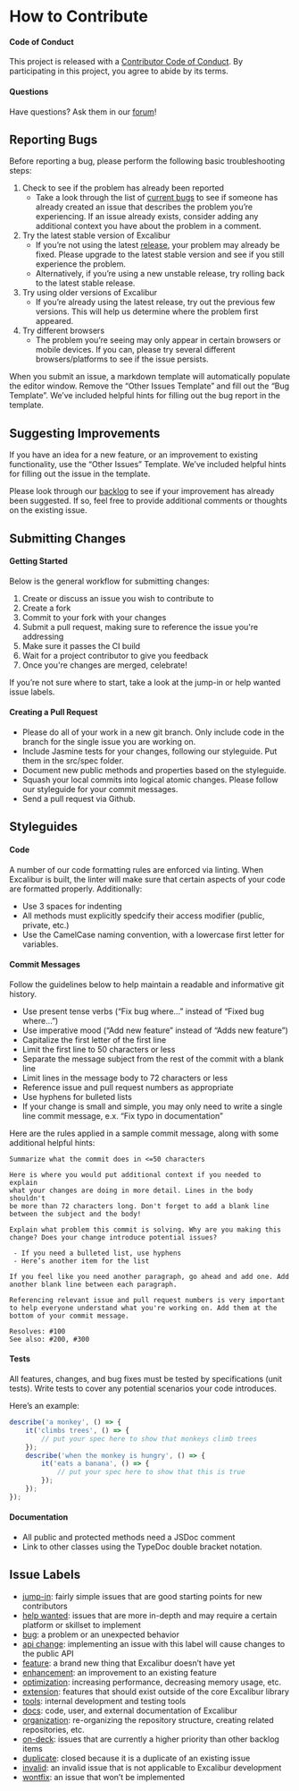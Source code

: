 # How to Contribute

#### Code of Conduct
This project is released with a [Contributor Code of Conduct](CODE_OF_CONDUCT.md). By participating in this project, you agree to abide by its terms.

#### Questions
Have questions? Ask them in our [forum]!

## Reporting Bugs
Before reporting a bug, please perform the following basic troubleshooting steps:

1. Check to see if the problem has already been reported
	- Take a look through the list of [current bugs][search-label-bug] to see if someone has already created an issue that describes the problem you’re experiencing. If an issue already exists, consider adding any additional context you have about the problem in a comment.
2. Try the latest stable version of Excalibur
	- If you’re not using the latest [release][releases], your problem may already be fixed. Please upgrade to the latest stable version and see if you still experience the problem.
	- Alternatively, if you’re using a new unstable release, try rolling back to the latest stable release.
3. Try using older versions of Excalibur
	- If you’re already using the latest release, try out the previous few versions. This will help us determine where the problem first appeared.
4. Try different browsers
	- The problem you’re seeing may only appear in certain browsers or mobile devices. If you can, please try several different browsers/platforms to see if the issue persists.

When you submit an issue, a markdown template will automatically populate the editor window. Remove the “Other Issues Template” and fill out the “Bug Template”. We’ve included helpful hints for filling out the bug report in the template.


## Suggesting Improvements
If you have an idea for a new feature, or an improvement to existing functionality, use the “Other Issues” Template. We’ve included helpful hints for filling out the issue in the template. 

Please look through our [backlog][issues] to see if your improvement has already been suggested. If so, feel free to provide additional comments or thoughts on the existing issue.

## Submitting Changes

#### Getting Started
Below is the general workflow for submitting changes:

1. Create or discuss an issue you wish to contribute to
2. Create a fork
3. Commit to your fork with your changes
4. Submit a pull request, making sure to reference the issue you're addressing
5. Make sure it passes the CI build
6. Wait for a project contributor to give you feedback
7. Once you're changes are merged, celebrate!

If you’re not sure where to start, take a look at the jump-in or help wanted issue labels.

#### Creating a Pull Request
- Please do all of your work in a new git branch. Only include code in the branch for the single issue you are working on.
- Include Jasmine tests for your changes, following our styleguide. Put them in the src/spec folder.
- Document new public methods and properties based on the styleguide.
- Squash your local commits into logical atomic changes. Please follow our styleguide for your commit messages.
- Send a pull request via Github.

## Styleguides

#### Code
A number of our code formatting rules are enforced via linting. When Excalibur is built, the linter will make sure that certain aspects of your code are formatted properly. Additionally:
- Use 3 spaces for indenting
- All methods must explicitly spedcify their access modifier (public, private, etc.)
- Use the CamelCase naming convention, with a lowercase first letter for variables.

#### Commit Messages
Follow the guidelines below to help maintain a readable and informative git history.
- Use present tense verbs (“Fix bug where…” instead of “Fixed bug where…”)
- Use imperative mood (“Add new feature” instead of “Adds new feature”)
- Capitalize the first letter of the first line
- Limit the first line to 50 characters or less
- Separate the message subject from the rest of the commit with a blank line
- Limit lines in the message body to 72 characters or less
- Reference issue and pull request numbers as appropriate
- Use hyphens for bulleted lists
- If your change is small and simple, you may only need to write a single line commit message, e.x. “Fix typo in documentation”

Here are the rules applied in a sample commit message, along with some additional helpful hints:
```
Summarize what the commit does in <=50 characters

Here is where you would put additional context if you needed to explain
what your changes are doing in more detail. Lines in the body shouldn't
be more than 72 characters long. Don't forget to add a blank line
between the subject and the body!

Explain what problem this commit is solving. Why are you making this
change? Does your change introduce potential issues?

 - If you need a bulleted list, use hyphens
 - Here’s another item for the list

If you feel like you need another paragraph, go ahead and add one. Add
another blank line between each paragraph.

Referencing relevant issue and pull request numbers is very important
to help everyone understand what you're working on. Add them at the
bottom of your commit message.

Resolves: #100
See also: #200, #300
```
#### Tests
All features, changes, and bug fixes must be tested by specifications (unit tests). Write tests to cover any potential scenarios your code introduces.

Here’s an example:
```javascript
describe('a monkey', () => {
    it('climbs trees', () => {
        // put your spec here to show that monkeys climb trees
    });
    describe('when the monkey is hungry', () => {
        it('eats a banana', () => {
            // put your spec here to show that this is true
        });
    });
});
```

#### Documentation
- All public and protected methods need a JSDoc comment
- Link to other classes using the TypeDoc double bracket notation.

## Issue Labels
- [jump-in][search-label-jump-in]: fairly simple issues that are good starting points for new contributors
- [help wanted][search-label-help wanted]: issues that are more in-depth and may require a certain platform or skillset to implement
- [bug][search-label-bug]: a problem or an unexpected behavior
- [api change][search-label-api change]: implementing an issue with this label will cause changes to the public API
- [feature][search-label-feature]: a brand new thing that Excalibur doesn’t have yet
- [enhancement][search-label-enhancement]: an improvement to an existing feature
- [optimization][search-label-optimization]: increasing performance, decreasing memory usage, etc.
- [extension][search-label-extension]: features that should exist outside of the core Excalibur library
- [tools][search-label-tools]: internal development and testing tools
- [docs][search-label-docs]: code, user, and external documentation of Excalibur
- [organization][search-label-organization]: re-organizing the repository structure, creating related repositories, etc.
- [on-deck][search-label-on-deck]: issues that are currently a higher priority than other backlog items
- [duplicate][search-label-duplicate]: closed because it is a duplicate of an existing issue
- [invalid][search-label-invalid]: an invalid issue that is not applicable to Excalibur development
- [wontfix][search-label-wontfix]: an issue that won’t be implemented



[forum]: https://groups.google.com/forum/#!forum/excaliburjs
[releases]: https://github.com/excaliburjs/Excalibur/releases
[issues]: https://github.com/excaliburjs/Excalibur/issues

[search-label-jump-in]: https://github.com/excaliburjs/Excalibur/labels/jump-in
[search-label-help wanted]: https://github.com/excaliburjs/Excalibur/labels/help%20wanted
[search-label-bug]: https://github.com/excaliburjs/Excalibur/labels/bug
[search-label-api change]: https://github.com/excaliburjs/Excalibur/labels/api%20change
[search-label-feature]: https://github.com/excaliburjs/Excalibur/labels/feature
[search-label-enhancement]: https://github.com/excaliburjs/Excalibur/labels/enhancement
[search-label-optimization]: https://github.com/excaliburjs/Excalibur/labels/optimization
[search-label-extension]: https://github.com/excaliburjs/Excalibur/labels/extension
[search-label-tools]: https://github.com/excaliburjs/Excalibur/labels/tools
[search-label-docs]: https://github.com/excaliburjs/Excalibur/labels/docs
[search-label-organization]: https://github.com/excaliburjs/Excalibur/labels/organization
[search-label-on-deck]: https://github.com/excaliburjs/Excalibur/labels/on-deck
[search-label-duplicate]: https://github.com/excaliburjs/Excalibur/labels/duplicate
[search-label-invalid]: https://github.com/excaliburjs/Excalibur/labels/invalid
[search-label-wontfix]: https://github.com/excaliburjs/Excalibur/labels/wontfix
